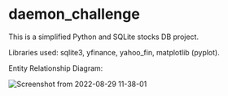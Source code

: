 # daemon_challenge

This is a simplified Python and SQLite stocks DB project.

Libraries used: sqlite3, yfinance, yahoo_fin, matplotlib (pyplot).

Entity Relationship Diagram:

![Screenshot from 2022-08-29 11-38-01](https://user-images.githubusercontent.com/94315874/187227364-b4203f93-3eaf-452f-9c2b-c602d648284f.png)
